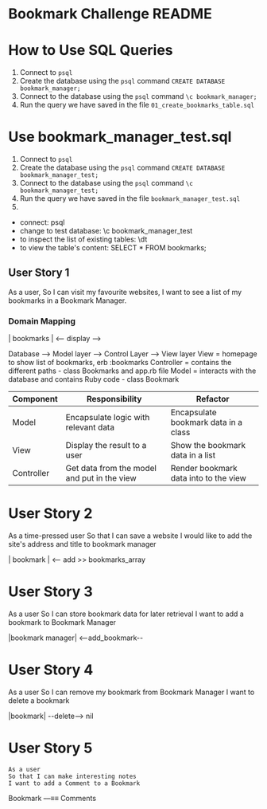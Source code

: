 # Bookmark Challenge README

# How to Use SQL Queries
1. Connect to ```psql```
2. Create the database using the ```psql``` command ```CREATE DATABASE bookmark_manager;```
3. Connect to the database using the ```psql``` command ```\c bookmark_manager;```
4. Run the query we have saved in the file ```01_create_bookmarks_table.sql```  
# Use bookmark_manager_test.sql
1. Connect to ```psql```
2. Create the database using the ```psql``` command ```CREATE DATABASE bookmark_manager_test;```
3. Connect to the database using the ```psql``` command ```\c bookmark_manager_test;```
4. Run the query we have saved in the file ```bookmark_manager_test.sql```
5.
- connect:                                psql      
- change to test database:                \c bookmark_manager_test    
- to inspect the list of existing tables: \dt    
- to view the table's content:            SELECT * FROM bookmarks;

## User Story 1
As a user,
So I can visit my favourite websites,
I want to see a list of my bookmarks in a Bookmark Manager.


### Domain Mapping
| bookmarks | <-- display -->

Database --> Model layer --> Control Layer --> View layer
View = homepage to show list of bookmarks, erb :bookmarks
Controller = contains the different paths - class Bookmarks and app.rb file
Model = interacts with the database and contains Ruby code - class Bookmark

| Component   | Responsibility                                | Refactor                                |
|------------ |---------------------------------------------  |---------------------------------------- |
| Model       | Encapsulate logic with relevant data          | Encapsulate bookmark data in a class    |
| View        | Display the result to a user                  | Show the bookmark data in a list        |
| Controller  | Get data from the model and put in the view   | Render bookmark data into to the view

# User Story 2
As a time-pressed user
So that I can save a website
I would like to add the site's address and title to bookmark manager

| bookmark | <-- add >> bookmarks_array

# User Story 3
As a user
So I can store bookmark data for later retrieval
I want to add a bookmark to Bookmark Manager

|bookmark manager| <--add_bookmark--

# User Story 4
As a user
So I can remove my bookmark from Bookmark Manager
I want to delete a bookmark

|bookmark| --delete--> nil

# User Story 5
```
As a user
So that I can make interesting notes
I want to add a Comment to a Bookmark
```
 Bookmark   ––≡≡  Comments

